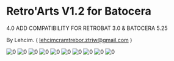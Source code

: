 # Retro'Arts V1.2 for Batocera


4.0 ADD COMPATIBILITY FOR RETROBAT 3.0 & BATOCERA 5.25


	
By Lehcim. ( lehcimcramtrebor.ztriw@gmail.com )

![0](https://raw.githubusercontent.com/lehcimcramtrebor/retroarts_screenshots/master/batocera_version/01.png)
![0](https://raw.githubusercontent.com/lehcimcramtrebor/retroarts_screenshots/master/batocera_version/02.png)
![0](https://raw.githubusercontent.com/lehcimcramtrebor/retroarts_screenshots/master/batocera_version/03.png)
![0](https://raw.githubusercontent.com/lehcimcramtrebor/retroarts_screenshots/master/batocera_version/04.png)
![0](https://raw.githubusercontent.com/lehcimcramtrebor/retroarts_screenshots/master/batocera_version/05.png)
![0](https://raw.githubusercontent.com/lehcimcramtrebor/retroarts_screenshots/master/batocera_version/06.png)
![0](https://raw.githubusercontent.com/lehcimcramtrebor/retroarts_screenshots/master/batocera_version/07.png)
![0](https://raw.githubusercontent.com/lehcimcramtrebor/retroarts_screenshots/master/batocera_version/08.png)
![0](https://raw.githubusercontent.com/lehcimcramtrebor/retroarts_screenshots/master/batocera_version/09.png)
![0](https://raw.githubusercontent.com/lehcimcramtrebor/retroarts_screenshots/master/batocera_version/10.png)